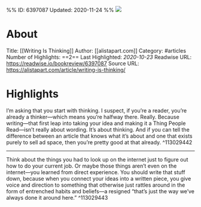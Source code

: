 %%
ID: 6397087
Updated: 2020-11-24
%%
![](https://readwise-assets.s3.amazonaws.com/static/images/article4.6bc1851654a0.png)

# About
Title: [[Writing Is Thinking]]
Author: [[alistapart.com]]
Category: #articles
Number of Highlights: ==2==
Last Highlighted: *2020-10-23*
Readwise URL: https://readwise.io/bookreview/6397087
Source URL: https://alistapart.com/article/writing-is-thinking/


# Highlights 
I’m asking that you start with thinking. I suspect, if you’re a reader, you’re already a thinker—which means you’re halfway there. Really. Because writing—that first leap into taking your idea and making it a Thing People Read—isn’t really about wording. It’s about thinking. And if you can tell the difference between an article that knows what it’s about and one that exists purely to sell ad space, then you’re pretty good at that already.  ^113029442

---

Think about the things you had to look up on the internet just to figure out how to do your current job. Or maybe those things aren’t even on the internet—you learned from direct experience. You should write that stuff down, because when you connect your ideas into a written piece, you give voice and direction to something that otherwise just rattles around in the form of entrenched habits and beliefs—a resigned “that’s just the way we’ve always done it around here.”  ^113029443

